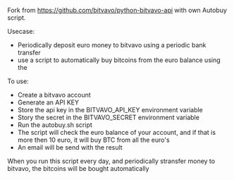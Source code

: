 Fork from https://github.com/bitvavo/python-bitvavo-api with own Autobuy script.

Usecase:
- Periodically deposit euro money to bitvavo using a periodic bank transfer
- use a script to automatically buy bitcoins from the euro balance using the 

To use:
- Create a bitvavo account
- Generate an API KEY
- Store the api key in the BITVAVO_API_KEY environment variable
- Story the secret in the BITVAVO_SECRET environment variable
- Run the autobuy.sh script
- The script will check the euro balance of your account, and if that is more then 10 euro, it will buy BTC from all the euro's
- An email will be send with the result 

When you run this script every day, and periodically stransfer money to bitvavo, the bitcoins will be bought automatically
